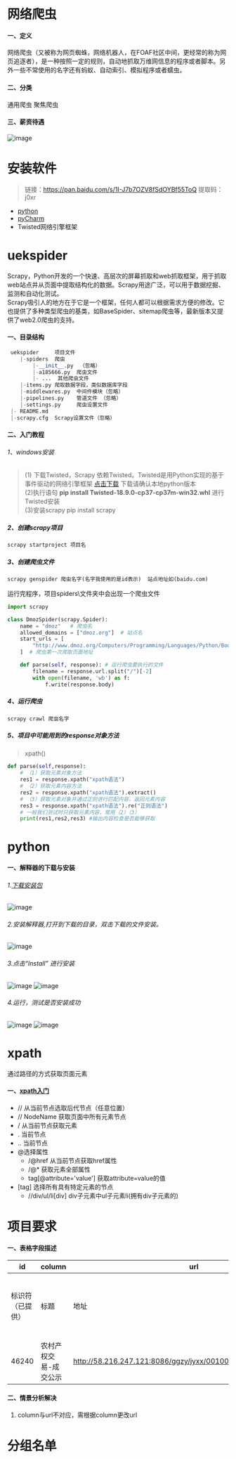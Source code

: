 # 网络爬虫
#### 一、定义
网络爬虫（又被称为网页蜘蛛，网络机器人，在FOAF社区中间，更经常的称为网页追逐者），是一种按照一定的规则，自动地抓取万维网信息的程序或者脚本。另外一些不常使用的名字还有蚂蚁、自动索引、模拟程序或者蠕虫。
#### 二、分类
通用爬虫 聚焦爬虫
#### 三、薪资待遇
![image](./img/爬虫工程师工资.png)

# 安装软件
>链接：https://pan.baidu.com/s/1I-J7b7OZV8fSdOYBf55ToQ 
提取码：j0xr
- [python](https://www.python.org/downloads/)
- [pyCharm](https://www.cnblogs.com/horns/p/10699949.html)
- Twisted网络引擎框架

# uekspider
Scrapy，Python开发的一个快速、高层次的屏幕抓取和web抓取框架，用于抓取web站点并从页面中提取结构化的数据。Scrapy用途广泛，可以用于数据挖掘、监测和自动化测试。  
Scrapy吸引人的地方在于它是一个框架，任何人都可以根据需求方便的修改。它也提供了多种类型爬虫的基类，如BaseSpider、sitemap爬虫等，最新版本又提供了web2.0爬虫的支持。
#### 一、目录结构
```python
 uekspider     项目文件
    |-spiders  爬虫
        |-__init__.py  （忽略）
        |-a185666.py  爬虫文件
        |- ...  其他爬虫文件
    |-items.py 爬取数据字段，类似数据库字段
    |-middlewares.py  中间件模块（忽略）
    |-pipelines.py    管道文件 （忽略）
    |-settings.py     爬虫设置文件
 |- README.md
 |-scrapy.cfg  Scrapy设置文件（忽略）
```
#### 二、入门教程
###### 1、windows安装
>(1) 下载Twisted，Scrapy 依赖Twisted。Twisted是用Python实现的基于事件驱动的网络引擎框架 [点击下载](https://www.lfd.uci.edu/~gohlke/pythonlibs/) 下载请确认本地python版本  
(2)执行语句 **pip install Twisted-18.9.0-cp37-cp37m-win32.whl**  进行Twisted安装  
(3)安装scrapy pip install scrapy

##### 2、创建scrapy项目
```python
scrapy startproject 项目名
```
##### 3、创建爬虫文件
```python
scrapy genspider 爬虫名字(名字我使用的是id表示)  站点地址如(baidu.com)
```
运行完程序，项目spiders\文件夹中会出现一个爬虫文件  
```python
import scrapy

class DmozSpider(scrapy.Spider):
    name = "dmoz"   # 爬虫名
    allowed_domains = ["dmoz.org"]  # 站点名
    start_urls = [
        "http://www.dmoz.org/Computers/Programming/Languages/Python/Books/",
    ]  # 爬虫第一次爬取页面地址

    def parse(self, response): # 运行爬虫要执行的文件
        filename = response.url.split("/")[-2]
        with open(filename, 'wb') as f:
            f.write(response.body)

```
##### 4、运行爬虫
```python
scrapy crawl 爬虫名字
```

##### 5、项目中可能用到的response对象方法
>xpath()
```python
def parse(self,response): 
    # （1）获取元素对象方法
    res1 = response.xpath("xpath语法")
    # （2）获取元素内容方法
    res2 = response.xpath("xpath语法").extract() 
    # （3）获取元素对象并通过正则进行匹配内容，返回元素内容
    res3 = response.xpath("xpath语法").re("正则语法")
    # 一般我们测试时只获取元素内容，常用（2）（3）
    print(res1,res2,res3) #输出内容检查是否能够获取
```
# python
#### 一、解释器的下载与安装
######  1.[下载安装包](https://www.python.org/downloads/)
![image](./img/下载解释器1.png)
######  2.安装解释器,打开到下载的目录，双击下载的文件安装。
![image](./img/安装1.png)
######  3.点击“Install” 进行安装
![image](./img/安装2.png)
![image](./img/安装3.png)
######  4.运行，测试是否安装成功
![image](./img/运行1.png)
![image](./img/运行2.png)
# xpath
通过路径的方式获取页面元素
#### 一、[xpath入门](http://www.w3school.com.cn/xpath/index.asp)
- // 从当前节点选取后代节点（任意位置）
- // NodeName  获取页面中所有元素节点
- /  从当前节点获取元素
- .  当前节点
- .. 当前节点
- @选择属性
  - /@href 从当前节点获取href属性
  - /@* 获取元素全部属性
  - tag[@attribute='value'] 获取attribute=value的值
- [tag] 选择所有具有特定元素的节点
  - //div/ul/li[div] div子元素中ul子元素li(拥有div子元素的)

# 项目要求
#### 一、表格字段描述
id|column|url|page_num|header_url|tail_url|detail_head_url|detail_tail_url|detail_xpath|detail_re|detail_url_xpath|detail_url_re|title_xpath|title_re|content_xpath|content_re|time_xpath|time_re|time_in_list|title_in_list|page_start_num|post_data|post_data_re|
---|---|---|---|---|---|---|---|---|---|---|---|---|---|---|---|---|---|---|---|---|---|---
标识符（已提供）|标题|地址|总页数|列表域名地址（变化值前全部地址不包含变化值）|变化值之后的全部地址（不包含变化值）|内容页的域名地址|内容页除域名外、变化值以外的地址(可选)|父元素xpath(可选)|父元素正则[可选]|内容页url的xpath|内容页url的正则|文章标题的xpath|文章标题的正则|文章内容的xpath|文章内容的正则|文章发表时间的xpath|文章发表时间的正则|时间是否在列表页（）|标题是否在列表页（）|列表页开始页码|post参数键值对|post变化值正则|
46240|农村产权交易-成交公示|http://58.216.247.121:8086/ggzy/jyxx/001004/001004004/about.html|
#### 二、情景分析解决
1. column与url不对应，需根据column更改url

# 分组名单
